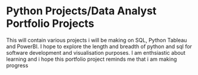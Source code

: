 # Python Projects/Data Analyst Portfolio Projects
This will contain various projects i will be making on SQL, Python Tableau and PowerBI.
I hope to explore the length and breadth of python and sql for software development and visualisation purposes.
I am enthsiastic about learning and i hope this portfolio project reminds me that i am making progress
